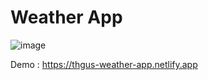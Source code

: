 # Weather App

![image](https://user-images.githubusercontent.com/74132692/170057951-4eb58e57-00a1-4992-a4c9-3b2ab89cb7a2.png)

Demo : https://thgus-weather-app.netlify.app
